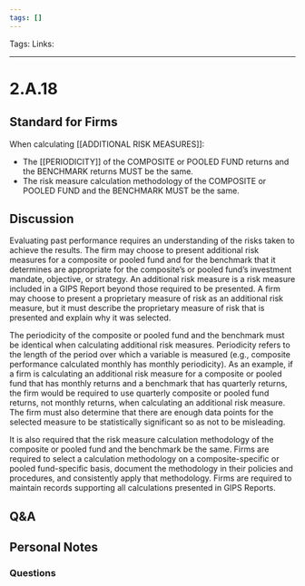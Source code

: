 ```yaml
---
tags: []
---
```

Tags:
Links: 
___
# 2.A.18
## Standard for Firms
When calculating [[ADDITIONAL RISK MEASURES]]:
- The [[PERIODICITY]] of the COMPOSITE or POOLED FUND returns and the BENCHMARK returns MUST be the same.
- The risk measure calculation methodology of the COMPOSITE or POOLED FUND and the BENCHMARK MUST be the same.
## Discussion
Evaluating past performance requires an understanding of the risks taken to achieve the results. The firm may choose to present additional risk measures for a composite or pooled fund and for the benchmark that it determines are appropriate for the composite’s or pooled fund’s investment mandate, objective, or strategy. An additional risk measure is a risk measure included in a GIPS Report beyond those required to be presented. A firm may choose to present a proprietary measure of risk as an additional risk measure, but it must describe the proprietary measure of risk that is presented and explain why it was selected.

The periodicity of the composite or pooled fund and the benchmark must be identical when calculating additional risk measures. Periodicity refers to the length of the period over which a variable is measured (e.g., composite performance calculated monthly has monthly periodicity). As an example, if a firm is calculating an additional risk measure for a composite or pooled fund that has monthly returns and a benchmark that has quarterly returns, the firm would be required to use quarterly composite or pooled fund returns, not monthly returns, when calculating an additional risk measure. The firm must also determine that there are enough data points for the selected measure to be statistically significant so as not to be misleading.

It is also required that the risk measure calculation methodology of the composite or pooled fund and the benchmark be the same. Firms are required to select a calculation methodology on a composite-specific or pooled fund-specific basis, document the methodology in their policies and procedures, and consistently apply that methodology. Firms are required to maintain records supporting all calculations presented in GIPS Reports.
## Q&A

## Personal Notes

### Questions